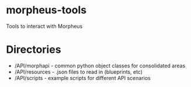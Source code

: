 # morpheus-tools
Tools to interact with Morpheus

# Directories
- /API/morphapi - common python object classes for consolidated areas
- /API/resources - .json files to read in (blueprints, etc)
- /API/scripts - example scripts for different API scenarios
